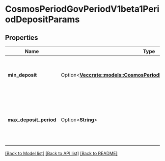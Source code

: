 # CosmosPeriodGovPeriodV1beta1PeriodDepositParams

## Properties

Name | Type | Description | Notes
------------ | ------------- | ------------- | -------------
**min_deposit** | Option<[**Vec<crate::models::CosmosPeriodBasePeriodV1beta1PeriodCoin>**](cosmos.base.v1beta1.Coin.md)> | Minimum deposit for a proposal to enter voting period. | [optional]
**max_deposit_period** | Option<**String**> | Maximum period for Atom holders to deposit on a proposal. Initial value: 2  months. | [optional]

[[Back to Model list]](../README.md#documentation-for-models) [[Back to API list]](../README.md#documentation-for-api-endpoints) [[Back to README]](../README.md)


